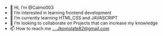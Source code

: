 - 👋 Hi, I’m @Calmo003
- 👀 I’m interested in learning frontend development
- 🌱 I’m currently learning HTML,CSS and JAVASCRIPT
- 💞️ I’m looking to collaborate on Projects that can increase my knowledge
- 📫 How to reach me ....Jkomolafe82@gmail.com

<!---
Calmo003/Calmo003 is a ✨ special ✨ repository because its `README.md` (this file) appears on your GitHub profile.
You can click the Preview link to take a look at your changes.
--->
